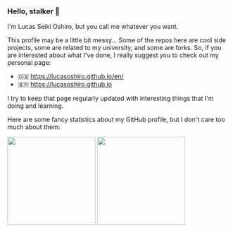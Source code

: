### Hello, stalker 👀

I'm Lucas Seiki Oshiro, but you call me whatever you want.

This profile may be a little bit messy... Some of the repos here are cool side projects, some are related to my university, and some are forks. So, if you are interested about what I've done, I really suggest you to check out my personal page:

- 🇬🇧 https://lucasoshiro.github.io/en/
- 🇧🇷 https://lucasoshiro.github.io

I try to keep that page regularly updated with interesting things that I'm doing and learning.

Here are some fancy statistics about my GitHub profile, but I don't care too much about them:

<div>
  <img height=200 align="center" src="https://github-readme-stats.vercel.app/api/top-langs/?username=lucasoshiro&exclude_repo=lucasoshiro.github.io,pyCFG,sumo&langs_count=10&theme=dracula&layout=compact" />
</a>
<a href="https://github.com/anuraghazra/convoychat">
  <img height=200 align="center" src="https://github-readme-stats.vercel.app/api?username=lucasoshiro&show_icons=true&show=reviews&theme=dracula&hide_rank=true&include_all_commits=true&disable_animations=true" />
</div>
